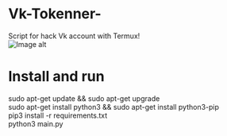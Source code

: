 # Vk-Tokenner-
Script for hack Vk account with Termux!
<br>
![Image alt](https://github.com/XuliGan4eg2006/Vk-Tokenner-/raw/master/image.png)
# Install and run 
sudo apt-get update && sudo apt-get upgrade
<br>
sudo apt-get install python3 && sudo apt-get install python3-pip
<br>
pip3 install -r requirements.txt
<br>
python3 main.py
